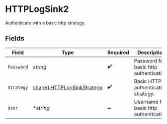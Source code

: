 # HTTPLogSink2

Authenticate with a basic http strategy.


## Fields

| Field                                                                           | Type                                                                            | Required                                                                        | Description                                                                     | Example                                                                         |
| ------------------------------------------------------------------------------- | ------------------------------------------------------------------------------- | ------------------------------------------------------------------------------- | ------------------------------------------------------------------------------- | ------------------------------------------------------------------------------- |
| `Password`                                                                      | *string*                                                                        | :heavy_check_mark:                                                              | Password for basic http authentication.                                         | secret-password                                                                 |
| `Strategy`                                                                      | [shared.HTTPLogSinkStrategy](../../../pkg/models/shared/httplogsinkstrategy.md) | :heavy_check_mark:                                                              | Basic HTTP authentication strategy.                                             | basic                                                                           |
| `User`                                                                          | **string*                                                                       | :heavy_minus_sign:                                                              | Username for basic http authentication.                                         | my-user                                                                         |